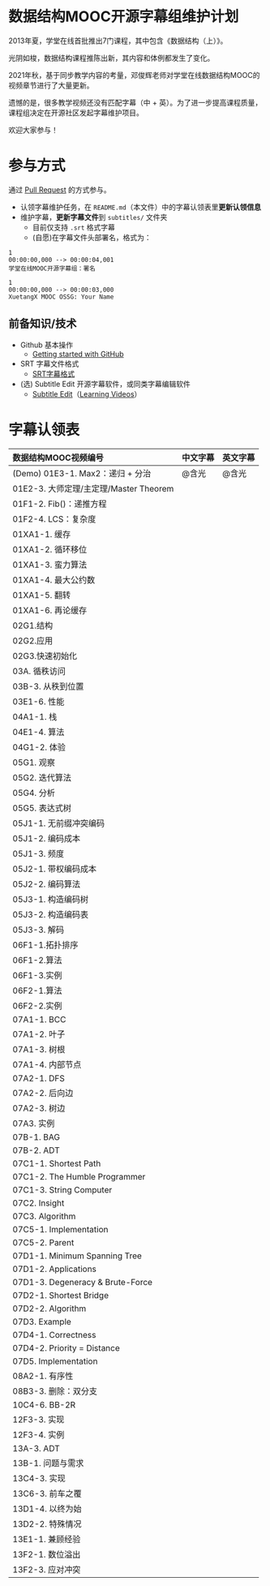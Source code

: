 # 数据结构MOOC开源字幕组维护计划

2013年夏，学堂在线首批推出7门课程，其中包含《数据结构（上）》。

光阴如梭，数据结构课程推陈出新，其内容和体例都发生了变化。

2021年秋，基于同步教学内容的考量，邓俊辉老师对学堂在线数据结构MOOC的视频章节进行了大量更新。

遗憾的是，很多教学视频还没有匹配字幕（中 + 英）。为了进一步提高课程质量，课程组决定在开源社区发起字幕维护项目。

欢迎大家参与！

# 参与方式

通过 [Pull Request](https://docs.github.com/en/github/collaborating-with-pull-requests/proposing-changes-to-your-work-with-pull-requests/about-pull-requests) 的方式参与。

- 认领字幕维护任务，在 `README.md`（本文件）中的字幕认领表里**更新认领信息**
- 维护字幕，**更新字幕文件**到 `subtitles/` 文件夹
  - 目前仅支持 `.srt` 格式字幕
  - (自愿)在字幕文件头部署名，格式为：

```
1
00:00:00,000 --> 00:00:04,001
学堂在线MOOC开源字幕组：署名
```

```
1
00:00:00,000 --> 00:00:03,000
XuetangX MOOC OSSG: Your Name
```

## 前备知识/技术

- Github 基本操作
  - [Getting started with GitHub](https://docs.github.com/en/get-started)
- SRT 字幕文件格式
  - [SRT字幕格式](https://www.cnblogs.com/tocy/p/subtitle-format-srt.html)
- (选) Subtitle Edit 开源字幕软件，或同类字幕编辑软件
  - [Subtitle Edit](https://nikse.dk/SubtitleEdit/)（[Learning Videos](https://nikse.dk/SubtitleEdit/Video)）

# 字幕认领表

| 数据结构MOOC视频编号                   | 中文字幕 | 英文字幕 |
| :------------------------------------- | -------- | -------- |
| (Demo) 01E3-1. Max2：递归 + 分治 | @含光    | @含光    |
| 01E2-3. 大师定理/主定理/Master Theorem |     |     |
| 01F1-2. Fib()：递推方程                |          |          |
| 01F2-4. LCS：复杂度                    |          |          |
| 01XA1-1. 缓存                          |          |          |
| 01XA1-2. 循环移位                      |          |          |
| 01XA1-3. 蛮力算法                      |          |          |
| 01XA1-4. 最大公约数                    |          |          |
| 01XA1-5. 翻转                          |          |          |
| 01XA1-6. 再论缓存                      |          |          |
| 02G1.结构                              |          |          |
| 02G2.应用                              |          |          |
| 02G3.快速初始化                        |          |          |
| 03A. 循秩访问                          |          |          |
| 03B-3. 从秩到位置                      |          |          |
| 03E1-6. 性能                           |          |          |
| 04A1-1. 栈                             |          |          |
| 04E1-4. 算法                           |          |          |
| 04G1-2. 体验                           |          |          |
| 05G1. 观察                             |          |          |
| 05G2. 迭代算法                         |          |          |
| 05G4. 分析                             |          |          |
| 05G5. 表达式树                         |          |          |
| 05J1-1. 无前缀冲突编码                 |          |          |
| 05J1-2. 编码成本                       |          |          |
| 05J1-3. 频度                           |          |          |
| 05J2-1. 带权编码成本                   |          |          |
| 05J2-2. 编码算法                       |          |          |
| 05J3-1. 构造编码树                     |          |          |
| 05J3-2. 构造编码表                     |          |          |
| 05J3-3. 解码                           |          |          |
| 06F1-1.拓扑排序                        |          |          |
| 06F1-2.算法                            |          |          |
| 06F1-3.实例                            |          |          |
| 06F2-1.算法                            |          |          |
| 06F2-2.实例                            |          |          |
| 07A1-1. BCC                            |          |          |
| 07A1-2. 叶子                           |          |          |
| 07A1-3. 树根                           |          |          |
| 07A1-4. 内部节点                       |          |          |
| 07A2-1. DFS                            |          |          |
| 07A2-2. 后向边                         |          |          |
| 07A2-3. 树边                           |          |          |
| 07A3. 实例                             |          |          |
| 07B-1. BAG                             |          |          |
| 07B-2. ADT                             |          |          |
| 07C1-1. Shortest Path                  |          |          |
| 07C1-2. The Humble Programmer          |          |          |
| 07C1-3. String Computer                |          |          |
| 07C2. Insight                          |          |          |
| 07C3. Algorithm                        |          |          |
| 07C5-1. Implementation                 |          |          |
| 07C5-2. Parent                         |          |          |
| 07D1-1. Minimum Spanning Tree          |          |          |
| 07D1-2. Applications                   |          |          |
| 07D1-3. Degeneracy & Brute-Force       |          |          |
| 07D2-1. Shortest Bridge                |          |          |
| 07D2-2. Algorithm                      |          |          |
| 07D3. Example                          |          |          |
| 07D4-1. Correctness                    |          |          |
| 07D4-2. Priority = Distance            |          |          |
| 07D5. Implementation                   |          |          |
| 08A2-1. 有序性                         |          |          |
| 08B3-3. 删除：双分支                   |          |          |
| 10C4-6. BB-2R                          |          |          |
| 12F3-3. 实现                           |          |          |
| 12F3-4. 实例                           |          |          |
| 13A-3. ADT                             |          |          |
| 13B-1. 问题与需求                      |          |          |
| 13C4-3. 实现                           |          |          |
| 13C6-3. 前车之覆                       |          |          |
| 13D1-4. 以终为始                       |          |          |
| 13D2-2. 特殊情况                       |          |          |
| 13E1-1. 兼顾经验                       |          |          |
| 13F2-1. 数位溢出                       |          |          |
| 13F2-3. 应对冲突                       |          |          |

